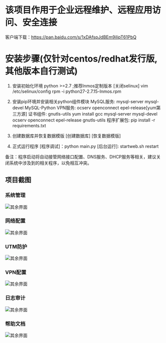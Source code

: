 # 该项目作用于企业远程维护、远程应用访问、安全连接
客户端下载：https://pan.baidu.com/s/1xDAfspJdBEm9ilipT61PbQ

# 安装步骤(仅针对centos/redhat发行版,其他版本自行测试)

1. 安装初始化环境 python >=2.7 ;推荐lnmos定制版本
[关闭selinux] vim /etc/selinux/config
rpm -i python27-2.7.15-lnmos.rpm


2. 安装pip环境并安装相关python组件模块
MySQL服务: mysql-server mysql-devel MySQL-Python
VPN服务: ocserv openconnect epel-release[yum第三方源]
证书组件: gnutls-utils
yum install gcc mysql-server mysql-devel ocserv openconnect epel-release gnutls-utils
程序扩展包: pip install -r requirements.txt

3. 创建数据库并恢复数据模版
[创建数据库]
[恢复数据模版]

4. 正式运行程序
[程序调试]：python main.py 
[后台运行]: startweb.sh restart

备注：程序启动将自动接管网络接口配置、DNS服务、DHCP服务等相关，建议关闭系统中涉及到的相关程序，以免相互冲突。


## 项目截图
### 系统管理
![其余界面](https://github.com/fxtxkktv/lnmVPN/blob/master/readme/systeminfo.jpg)
### 网络配置
![其余界面](https://github.com/fxtxkktv/lnmVPN/blob/master/readme/networks.jpg)
### UTM防护
![其余界面](https://github.com/fxtxkktv/lnmVPN/blob/master/readme/utm.jpg)
### VPN配置
![其余界面](https://github.com/fxtxkktv/lnmVPN/blob/master/readme/vpnserv.jpg)
### 日志审计
![其余界面](https://github.com/fxtxkktv/lnmVPN/blob/master/readme/logaudit.jpg)
### 帮助文档
![其余界面](https://github.com/fxtxkktv/lnmVPN/blob/master/readme/help.jpg)
